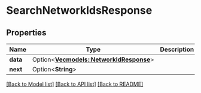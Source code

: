# SearchNetworkIdsResponse

## Properties

Name | Type | Description | Notes
------------ | ------------- | ------------- | -------------
**data** | Option<[**Vec<models::NetworkIdResponse>**](NetworkIdResponse.md)> |  | [optional]
**next** | Option<**String**> |  | [optional]

[[Back to Model list]](../README.md#documentation-for-models) [[Back to API list]](../README.md#documentation-for-api-endpoints) [[Back to README]](../README.md)


